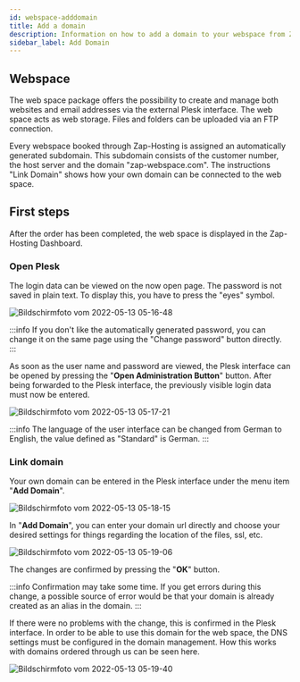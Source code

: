 ```yaml
---
id: webspace-adddomain
title: Add a domain
description: Information on how to add a domain to your webspace from ZAP-Hosting - ZAP-Hosting.com documentation
sidebar_label: Add Domain
---
```


## Webspace

The web space package offers the possibility to create and manage both websites and email addresses via the external Plesk interface. The web space acts as web storage. Files and folders can be uploaded via an FTP connection.

Every webspace booked through Zap-Hosting is assigned an automatically generated subdomain. This subdomain consists of the customer number, the host server and the domain "zap-webspace.com". The instructions "Link Domain" shows how your own domain can be connected to the web space.

## First steps

After the order has been completed, the web space is displayed in the Zap-Hosting Dashboard.

### Open Plesk

The login data can be viewed on the now open page. The password is not saved in plain text. To display this, you have to press the "eyes" symbol.

![Bildschirmfoto vom 2022-05-13 05-16-48](https://user-images.githubusercontent.com/61953937/168205286-a8406dc2-49b3-4905-a166-9101d92de1fd.png)

:::info
If you don't like the automatically generated password, you can change it on the same page using the "Change password" button directly.
:::

As soon as the user name and password are viewed, the Plesk interface can be opened by pressing the "**Open Administration Button**" button. After being forwarded to the Plesk interface, the previously visible login data must now be entered.

![Bildschirmfoto vom 2022-05-13 05-17-21](https://user-images.githubusercontent.com/61953937/168205270-a528dac8-e2cd-4516-87f6-4908017e47fa.png)

:::info
The language of the user interface can be changed from German to English, the value defined as "Standard" is German.
:::

### Link domain

Your own domain can be entered in the Plesk interface under the menu item "**Add Domain**".

![Bildschirmfoto vom 2022-05-13 05-18-15](https://user-images.githubusercontent.com/61953937/168205317-550afc47-0120-4142-aa40-fb1ab0cc587d.png)

In "**Add Domain**", you can enter your domain url directly and choose your desired settings for things regarding the location of the files, ssl, etc. 

![Bildschirmfoto vom 2022-05-13 05-19-06](https://user-images.githubusercontent.com/61953937/168205332-44be62d8-202b-4397-91d8-ba1dfeafd37b.png)

The changes are confirmed by pressing the "**OK**" button. 

:::info
Confirmation may take some time. If you get errors during this change, a possible source of error would be that your domain is already created as an alias in the domain.
:::

If there were no problems with the change, this is confirmed in the Plesk interface. In order to be able to use this domain for the web space, the DNS settings must be configured in the domain management. How this works with domains ordered through us can be seen here.

![Bildschirmfoto vom 2022-05-13 05-19-40](https://user-images.githubusercontent.com/61953937/168205374-72b9e03d-614b-4e1b-9d25-1a826975a1a9.png)

